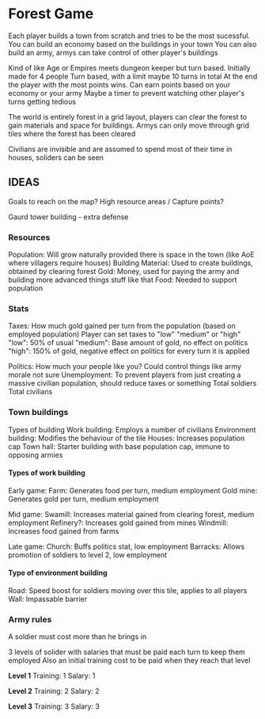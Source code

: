 # Forest Game

Each player builds a town from scratch and tries to be the most sucessful. You can build an economy based on the buildings in your town
You can also build an army, armys can take control of other player's buildings

Kind of like Age or Empires meets dungeon keeper but turn based. Initially made for 4 people
Turn based, with a limit maybe 10 turns in total
At the end the player with the most points wins. Can earn points based on your economy or your army
Maybe a timer to prevent watching other player's turns getting tedious

The world is entirely forest in a grid layout, players can clear the forest to gain materials and space for buildings. 
Armys can only move through grid tiles where the forest has been cleared

Civilians are invisible and are assumed to spend most of their time in houses, soliders can be seen

## IDEAS

Goals to reach on the map?
High resource areas / Capture points?

Gaurd tower building - extra defense

### Resources

Population: Will grow naturally provided there is space in the town (like AoE where villagers require houses)
Building Material: Used to create buildings, obtained by clearing forest
Gold: Money, used for paying the army and building more advanced things stuff like that
Food: Needed to support population

### Stats

Taxes: How much gold gained per turn from the population (based on employed population)
Player can set taxes to "low" "medium" or "high"
"low": 50% of usual
"medium": Base amount of gold, no effect on politics
"high": 150% of gold, negative effect on politics for every turn it is applied


Politics: How much your people like you? Could control things like army morale not sure
Unemployment: To prevent players from just creating a massive civilian population, should reduce taxes or something
Total soldiers
Total civilians

### Town buildings

Types of building
Work building: Employs a number of civilians
Environment building: Modifies the behaviour of the tile
Houses: Increases population cap
Town hall: Starter building with base population cap, immune to opposing armies

#### Types of work building

Early game:
Farm: Generates food per turn, medium employment
Gold mine: Generates gold per turn, medium employment

Mid game:
Swamill: Increases material gained from clearing forest, medium employment
Refinery?: Increases gold gained from mines
Windmill: Increases food gained from farms

Late game:
Church: Buffs politics stat, low employment 
Barracks: Allows promotion of soldiers to level 2, low employment 

#### Type of environment building

Road: Speed boost for soldiers moving over this tile, applies to all players
Wall: Impassable barrier

### Army rules

A soldier must cost more than he brings in

3 levels of solider with salaries that must be paid each turn to keep them employed
Also an initial training cost to be paid when they reach that level

**Level 1**
Training: 1
Salary: 1

**Level 2**
Training: 2
Salary: 2

**Level 3**
Training: 3
Salary: 3